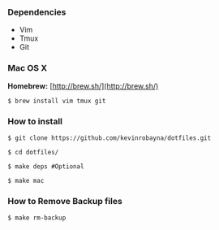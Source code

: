 ### Dependencies

* Vim
* Tmux
* Git

### Mac OS X

**Homebrew:** [http://brew.sh/](http://brew.sh/)

    $ brew install vim tmux git

### How to install

    $ git clone https://github.com/kevinrobayna/dotfiles.git

    $ cd dotfiles/

    $ make deps #Optional

    $ make mac 

### How to Remove Backup files
    
    $ make rm-backup

